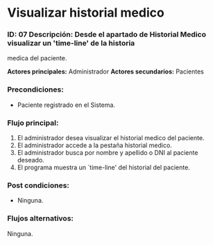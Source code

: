 # Visualizar historial medico

### ID: 07 Descripción: Desde el apartado de Historial Medico visualizar un 'time-line' de la historia
medica del paciente.

 **Actores principales:** Administrador
 **Actores secundarios:** Pacientes

### Precondiciones:
- Paciente registrado en el Sistema.
### Flujo principal:

  1. El administrador desea visualizar el historial medico del paciente.
  2. El administrador accede a la pestaña historial medico.
  3. El administrador busca por nombre y apellido o DNI al paciente deseado.
  4. El programa muestra un ´time-line' del historial del paciente.

### Post condiciones:
- Ninguna.

### Flujos alternativos:
Ninguna.
